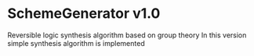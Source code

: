 SchemeGenerator v1.0
================

Reversible logic synthesis algorithm based on group theory
In this version simple synthesis algorithm is implemented